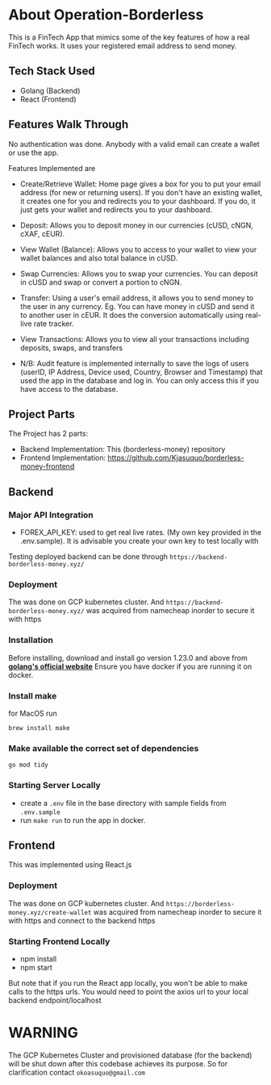 # About Operation-Borderless
This is a FinTech App that mimics some of the key features of how a real FinTech works. It uses your registered email address to send money.

## Tech Stack Used
- Golang (Backend)
- React (Frontend)

## Features Walk Through
No authentication was done. Anybody with a valid email can create a wallet or use the app. 

Features Implemented are
- Create/Retrieve Wallet: Home page gives a box for you to put your email address (for new or returning users). If you don't have an existing wallet, it creates one for you and redirects you to your dashboard. If you do, it just gets your wallet and redirects you to your dashboard.
- Deposit: Allows you to deposit money in our currencies (cUSD, cNGN, cXAF, cEUR).
- View Wallet (Balance): Allows you to access to your wallet to view your wallet balances and also total balance in cUSD.
- Swap Currencies: Allows you to swap your currencies. You can deposit in cUSD and swap or convert a portion to cNGN.
- Transfer: Using a user's email address, it allows you to send money to the user in any currency. Eg. You can have money in cUSD and send it to another user in cEUR. It does the conversion automatically using real-live rate tracker.
- View Transactions: Allows you to view all your transactions including deposits, swaps, and transfers

- N/B: Audit feature is implemented internally to save the logs of users (userID, IP Address, Device used, Country, Browser and Timestamp) that used the app in the database and log in. You can only access this if you have access to the database.


## Project Parts
The Project has 2 parts:
- Backend Implementation: This (borderless-money) repository
- Frontend Implementation: https://github.com/Kjasuquo/borderless-money-frontend

## Backend
### Major API Integration
- FOREX_API_KEY: used to get real live rates. (My own key provided in the .env.sample). It is advisable you create your own key to test locally with

Testing deployed backend can be done through `https://backend-borderless-money.xyz/`

### Deployment
The was done on GCP kubernetes cluster. And `https://backend-borderless-money.xyz/` was acquired from namecheap inorder to secure it with https

### Installation
Before installing, download and install go version 1.23.0 and above from **[golang's official website](https://go.dev/doc/install)**
Ensure you have docker if you are running it on docker.

### Install make 
for MacOS run

```brew install make```

### Make available the correct set of dependencies 
```go mod tidy``` 

### Starting Server Locally
- create a `.env` file in the base directory with sample fields from `.env.sample`
- run `make run` to run the app in docker.

## Frontend
This was implemented using React.js

### Deployment
The was done on GCP kubernetes cluster. And `https://borderless-money.xyz/create-wallet` was acquired from namecheap inorder to secure it with https and connect to the backend https

### Starting Frontend Locally
- npm install
- npm start

But note that if you run the React app locally, you won't be able to make calls to the https urls. You would need to point the axios url to your local backend endpoint/localhost

# WARNING
The GCP Kubernetes Cluster and provisioned database (for the backend) will be shut down after this codebase achieves its purpose. So for clarification contact `okoasuquo@gmail.com` 
